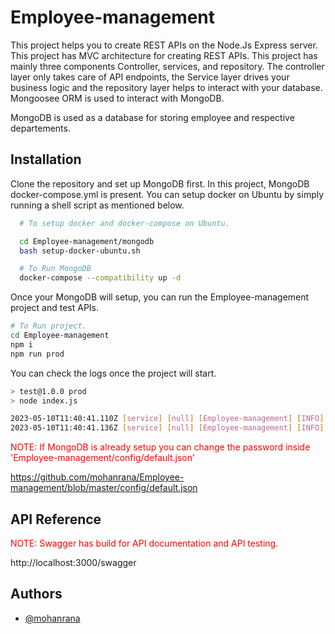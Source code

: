 
# Employee-management 

This project helps you to create REST APIs on the Node.Js Express server. This project has MVC architecture for creating REST APIs. This project has mainly three components Controller, services, and repository. The controller layer only takes care of API endpoints, the Service layer drives your business logic and the repository layer helps to interact with your database. Mongoosee ORM is used to interact with MongoDB.

MongoDB is used as a database for storing employee and respective departements.


## Installation

Clone the repository and set up MongoDB first. In this project, MongoDB docker-compose.yml is present.  You can setup docker on Ubuntu by simply running a shell script as mentioned below.

```bash
  # To setup docker and docker-compose on Ubuntu.

  cd Employee-management/mongodb
  bash setup-docker-ubuntu.sh

  # To Run MongoDB 
  docker-compose --compatibility up -d
```
Once your MongoDB will setup, you can run the Employee-management project and test APIs.

```bash
# To Run project.
cd Employee-management
npm i
npm run prod
```
You can check the logs once the project will start.
```bash
> test@1.0.0 prod
> node index.js

2023-05-10T11:40:41.110Z [service] [null] [Employee-management] [INFO] [index.js] App started on port 3000
2023-05-10T11:40:41.136Z [service] [null] [Employee-management] [INFO] [mongodb-connection.js] Mongoose default connection is open to mongodb://localhost:24000/employee?authsource=admin
```
<span style="color:red">NOTE: If MongoDB is already setup you can change the password inside 'Employee-management/config/default.json'</span>

https://github.com/mohanrana/Employee-management/blob/master/config/default.json

## API Reference

<span style="color:red">NOTE: Swagger has build for API documentation and API testing.</span>

http://localhost:3000/swagger


## Authors

- [@mohanrana](https://github.com/mohanrana)


